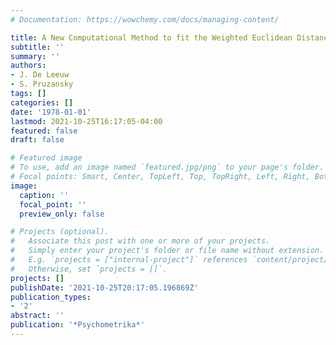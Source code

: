 ```yaml
---
# Documentation: https://wowchemy.com/docs/managing-content/

title: A New Computational Method to fit the Weighted Euclidean Distance Model
subtitle: ''
summary: ''
authors:
- J. De Leeuw
- S. Pruzansky
tags: []
categories: []
date: '1978-01-01'
lastmod: 2021-10-25T16:17:05-04:00
featured: false
draft: false

# Featured image
# To use, add an image named `featured.jpg/png` to your page's folder.
# Focal points: Smart, Center, TopLeft, Top, TopRight, Left, Right, BottomLeft, Bottom, BottomRight.
image:
  caption: ''
  focal_point: ''
  preview_only: false

# Projects (optional).
#   Associate this post with one or more of your projects.
#   Simply enter your project's folder or file name without extension.
#   E.g. `projects = ["internal-project"]` references `content/project/deep-learning/index.md`.
#   Otherwise, set `projects = []`.
projects: []
publishDate: '2021-10-25T20:17:05.196869Z'
publication_types:
- '2'
abstract: ''
publication: '*Psychometrika*'
---
```

